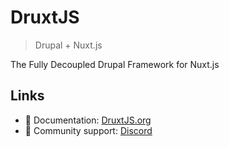 # DruxtJS

> Drupal + Nuxt.js

The Fully Decoupled Drupal Framework for Nuxt.js

## Links 

- 📘 Documentation: [DruxtJS.org](https://druxtjs.org)
- 💬 Community support: [Discord](https://discord.druxtjs.org)

